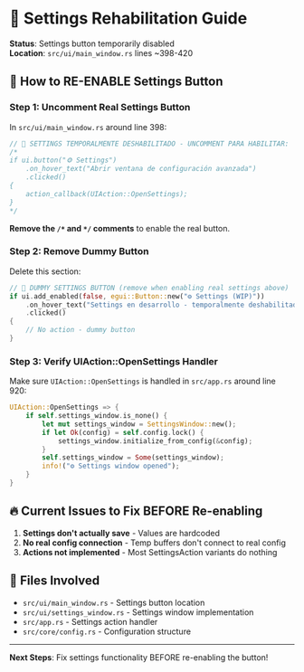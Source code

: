 # 🔧 Settings Rehabilitation Guide

**Status**: Settings button temporarily disabled  
**Location**: `src/ui/main_window.rs` lines ~398-420  

## 🚀 How to RE-ENABLE Settings Button

### Step 1: Uncomment Real Settings Button
In `src/ui/main_window.rs` around line 398:

```rust
// 🚧 SETTINGS TEMPORALMENTE DESHABILITADO - UNCOMMENT PARA HABILITAR:
/*
if ui.button("⚙ Settings")
    .on_hover_text("Abrir ventana de configuración avanzada")
    .clicked()
{
    action_callback(UIAction::OpenSettings);
}
*/
```

**Remove the `/*` and `*/` comments** to enable the real button.

### Step 2: Remove Dummy Button
Delete this section:
```rust
// 🔧 DUMMY SETTINGS BUTTON (remove when enabling real settings above)
if ui.add_enabled(false, egui::Button::new("⚙ Settings (WIP)"))
    .on_hover_text("Settings en desarrollo - temporalmente deshabilitado")
    .clicked()
{
    // No action - dummy button
}
```

### Step 3: Verify UIAction::OpenSettings Handler
Make sure `UIAction::OpenSettings` is handled in `src/app.rs` around line 920:

```rust
UIAction::OpenSettings => {
    if self.settings_window.is_none() {
        let mut settings_window = SettingsWindow::new();
        if let Ok(config) = self.config.lock() {
            settings_window.initialize_from_config(&config);
        }
        self.settings_window = Some(settings_window);
        info!("⚙️ Settings window opened");
    }
}
```

## 🔥 Current Issues to Fix BEFORE Re-enabling

1. **Settings don't actually save** - Values are hardcoded
2. **No real config connection** - Temp buffers don't connect to real config
3. **Actions not implemented** - Most SettingsAction variants do nothing

## 📍 Files Involved

- `src/ui/main_window.rs` - Settings button location
- `src/ui/settings_window.rs` - Settings window implementation  
- `src/app.rs` - Settings action handler
- `src/core/config.rs` - Configuration structure

---

**Next Steps**: Fix settings functionality BEFORE re-enabling the button!
